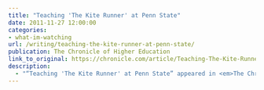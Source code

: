 ```yaml
---
title: "Teaching 'The Kite Runner' at Penn State"
date: 2011-11-27 12:00:00
categories: 
- what-im-watching
url: /writing/teaching-the-kite-runner-at-penn-state/
publication: The Chronicle of Higher Education
link_to_original: https://chronicle.com/article/Teaching-The-Kite-Runner-at/129878/
description:
  - "“Teaching 'The Kite Runner' at Penn State” appeared in <em>The Chronicle of Higher Education</em>, November 27, 2011."
---
```

